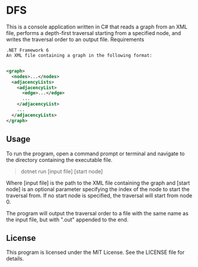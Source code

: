 # DFS

This is a console application written in C# that reads a graph from an XML file, performs a depth-first traversal starting from a specified node, and writes the traversal order to an output file.
Requirements

    .NET Framework 6
    An XML file containing a graph in the following format:
```xml

<graph>
  <nodes>...</nodes>
  <adjacencyLists>
    <adjacencyList>
      <edge>...</edge>
      ...
    </adjacencyList>
    ...
  </adjacencyLists>
</graph>
```

## Usage

To run the program, open a command prompt or terminal and navigate to the directory containing the executable file.

> dotnet run [input file] [start node]

Where [input file] is the path to the XML file containing the graph and [start node] is an optional parameter specifying the index of the node to start the traversal from. If no start node is specified, the traversal will start from node 0.

The program will output the traversal order to a file with the same name as the input file, but with ".out" appended to the end.
## License

This program is licensed under the MIT License. See the LICENSE file for details.